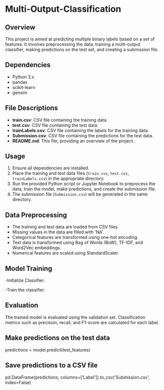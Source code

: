 # Multi-Output-Classification
## Overview
This project is aimed at predicting multiple binary labels based on a set of features. It involves preprocessing the data, training a multi-output classifier, making predictions on the test set, and creating a submission file.

## Dependencies
- Python 3.x
- pandas
- scikit-learn
- gensim

## File Descriptions
- **train.csv**: CSV file containing the training data.
- **test.csv**: CSV file containing the test data.
- **trainLabels.csv**: CSV file containing the labels for the training data.
- **Submission.csv**: CSV file containing the predictions for the test data.
- **README.md**: This file, providing an overview of the project.

## Usage
1. Ensure all dependencies are installed.
2. Place the training and test data files (`train.csv`, `test.csv`, `trainLabels.csv`) in the appropriate directory.
3. Run the provided Python script or Jupyter Notebook to preprocess the data, train the model, make predictions, and create the submission file.
4. The submission file (`Submission.csv`) will be generated in the same directory.

## Data Preprocessing
- The training and test data are loaded from CSV files.
- Missing values in the data are filled with 'NA'.
- Categorical features are transformed using one-hot encoding.
- Text data is transformed using Bag of Words (BoW), TF-IDF, and Word2Vec embeddings.
- Numerical features are scaled using StandardScaler.

## Model Training
-Initialize Classifier.

-Train the classifier.

## Evaluation
The trained model is evaluated using the validation set.
Classification metrics such as precision, recall, and F1-score are calculated for each label.

## Make predictions on the test data
predictions = model.predict(test_features)

## Save predictions to a CSV file
pd.DataFrame(predictions, columns=['Label']).to_csv('Submission.csv', index=False)
